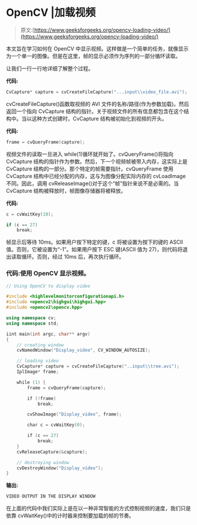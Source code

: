 # OpenCV |加载视频

> 原文:[https://www.geeksforgeeks.org/opencv-loading-video/](https://www.geeksforgeeks.org/opencv-loading-video/)

本文旨在学习如何在 OpenCV 中显示视频。这样做是一个简单的任务，就像显示为一个单一的图像。但是在这里，帧的显示必须作为序列的一部分循环读取。

让我们一行一行地详细了解整个过程。

**代码:**

```cpp
CvCapture* capture = cvCreateFileCapture("...input\\video_file.avi");
```

cvCreateFileCapture()函数取视频的 AVI 文件的名称/路径(作为参数加载)。然后返回一个指向 CvCapture 结构的指针。关于视频文件的所有信息都包含在这个结构中。当以这种方式创建时，CvCapture 结构被初始化到视频的开头。

**代码:**

```cpp
frame = cvQueryFrame(capture);
```

视频文件的读取一旦进入 while(1)循环就开始了。cvQueryFrame()将指向 CvCapture 结构的指针作为参数。然后，下一个视频帧被带入内存，这实际上是 CvCapture 结构的一部分。那个特定的帧需要指针。cvQueryFrame 使用 CvCapture 结构中已经分配的内存，这与为图像分配实际内存的 cvLoadImage 不同。因此，调用 cvReleaseImage()对于这个“帧”指针来说不是必需的。当 CvCapture 结构被释放时，帧图像存储器将被释放。

**代码:**

```cpp
c = cvWaitKey(10);

if (c == 27)
    break;
```

帧显示后等待 10ms。如果用户按下特定的键，c 将被设置为按下的键的 ASCII 值。否则，它被设置为“-1”。如果用户按下 ESC 键(ASCII 值为 27)，则代码将退出读取循环。否则，经过 10ms 后，再次执行循环。

### **代码:使用 OpenCV 显示视频。**

```cpp
// Using OpenCV to display video

#include <highlevelmonitorconfigurationapi.h>
#include <opencv2\highgui\highgui.hpp>
#include <opencv2\opencv.hpp>

using namespace cv;
using namespace std;

iint main(int argc, char** argv)
{
    // creating window
    cvNamedWindow("Display_video", CV_WINDOW_AUTOSIZE);

    // loading video
    CvCapture* capture = cvCreateFileCapture("..input\\tree.avi");
    IplImage* frame;

    while (1) {
        frame = cvQueryFrame(capture);

        if (!frame)
            break;

        cvShowImage("Display_video", frame);

        char c = cvWaitKey(0);

        if (c == 27)
            break;
    }
    cvReleaseCapture(&capture);

    // destroying window
    cvDestroyWindow("Display_video");
}
```

**输出:**

```cpp
VIDEO OUTPUT IN THE DISPLAY WINDOW
```

在上面的代码中我们实际上是在以一种非常智能的方式控制视频的速度，我们只是依靠 cvWaitKey()中的计时器来控制要加载的帧的节奏。